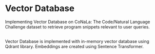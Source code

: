 # Vector Database
Implementing Vector Database on CoNaLa: The Code/Natural Language Challenge dataset to retrieve program snippets relevant to user queries. 

<br>
Vector Database is implemented with in-memory vector database using Qdrant library. Embeddings are created using Sentence Transformer.

